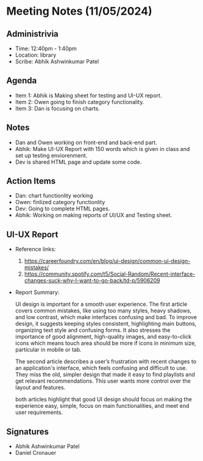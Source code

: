 # Meeting Notes (11/05/2024)

## Administrivia
* Time: 12:40pm - 1:40pm
* Location: library
* Scribe: Abhik Ashwinkumar Patel

## Agenda

- Item 1: Abhik is Making sheet for testing and UI-UX report.
- Item 2: Owen going to finish category functionality.
- Item 3: Dan is focusing on charts.

## Notes

- Dan and Owen working on front-end and back-end part.
- Abhik: Make UI-UX Report with 150 words which is given in class and set up testing enviorenment.
- Dev is shared HTML page and update some code.


## Action Items

- Dan: chart functionlity working
- Owen: finlized category functionlity
- Dev: Going to complete HTML pages.
- Abhik: Working on making reports of UI/UX and Testing sheet. 

## UI-UX Report 

 * Reference links:
   1) https://careerfoundry.com/en/blog/ui-design/common-ui-design-mistakes/
   2) https://community.spotify.com/t5/Social-Random/Recent-interface-changes-suck-why-I-want-to-go-back/td-p/5906209

 * Report Summary:
 
   UI design is important for a smooth user experience. The first article covers common mistakes, like using too many styles, heavy shadows, and low contrast, which make interfaces confusing and bad. To improve design, it suggests keeping styles consistent, highlighting main buttons, organizing text style and confusing forms. It also stresses the importance of good alignment, high-quality images, and easy-to-click icons which means touch area should be more if icons in minimum size, particular in mobile or tab.

   The second article describes a user’s frustration with recent changes to an application's interface, which feels confusing and difficult to use. They miss the old, simpler design that made it easy to find playlists and get relevant recommendations. This user wants more control over the layout and features.

   both articles highlight that good UI design should focus on making the experience easy, simple, focus on main functionalities, and meet end user requirements.

## Signatures
- Abhik Ashwinkumar Patel
- Daniel Cronauer
